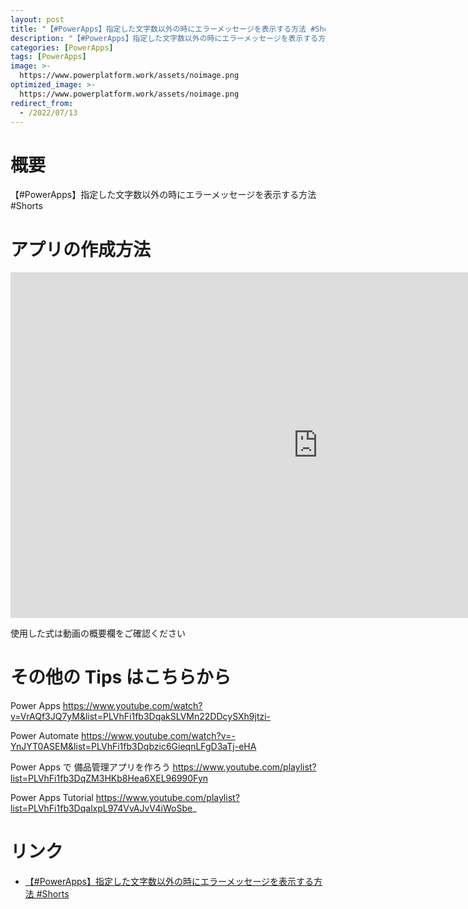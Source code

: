 ```yaml
---
layout: post
title: "【#PowerApps】指定した文字数以外の時にエラーメッセージを表示する方法 #Shorts"
description: "【#PowerApps】指定した文字数以外の時にエラーメッセージを表示する方法 #Shortsを動画で分かりやすく解説"
categories: [PowerApps]
tags: [PowerApps]
image: >-
  https://www.powerplatform.work/assets/noimage.png
optimized_image: >-
  https://www.powerplatform.work/assets/noimage.png
redirect_from:
  - /2022/07/13
---
```



#  概要

【#PowerApps】指定した文字数以外の時にエラーメッセージを表示する方法 #Shorts


# アプリの作成方法

<iframe width="983" height="553" src="https://www.youtube.com/embed/8QTflEWQI2Q" title="YouTube video player" frameborder="0" allow="accelerometer; autoplay; clipboard-write; encrypted-media; gyroscope; picture-in-picture" allowfullscreen></iframe>


使用した式は動画の概要欄をご確認ください


# その他の Tips はこちらから

Power Apps
https://www.youtube.com/watch?v=VrAQf3JQ7yM&list=PLVhFi1fb3DqakSLVMn22DDcySXh9jtzi- 

Power Automate
https://www.youtube.com/watch?v=-YnJYT0ASEM&list=PLVhFi1fb3Dqbzic6GieqnLFgD3aTj-eHA

Power Apps で 備品管理アプリを作ろう
https://www.youtube.com/playlist?list=PLVhFi1fb3DqZM3HKb8Hea6XEL96990Fyn

Power Apps Tutorial
https://www.youtube.com/playlist?list=PLVhFi1fb3DqalxpL974VvAJvV4iWoSbe_

# リンク


- [【#PowerApps】指定した文字数以外の時にエラーメッセージを表示する方法 #Shorts](https://www.youtube.com/watch?v=8QTflEWQI2Q)

